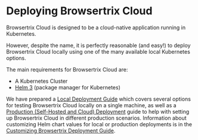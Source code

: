 # Deploying Browsertrix Cloud

Browsertrix Cloud is designed to be a cloud-native application running in Kubernetes.

However, despite the name, it is perfectly reasonable (and easy!) to deploy Browsertrix Cloud locally using one of the many available local Kubernetes options.

The main requirements for Browsertrix Cloud are:

- A Kubernetes Cluster
- [Helm 3](https://helm.sh/) (package manager for Kubernetes)


We have prepared a [Local Deployment Guide](local.md) which covers several options for testing Browsertrix Cloud locally on a single machine, as well as a [Production (Self-Hosted and Cloud) Deployment](remote.md) guide to help with setting up Browsertrix Cloud in different production scenarios. Information about customizing Helm chart values for local or production deployments is in the [Customizing Browsertrix Deployment Guide](customization.md).
